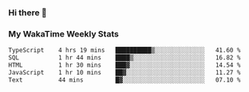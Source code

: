 ### Hi there 👋

<!--
**royschrauwen/royschrauwen** is a ✨ _special_ ✨ repository because its `README.md` (this file) appears on your GitHub profile.

Here are some ideas to get you started:

- 🔭 I’m currently working on ...
- 🌱 I’m currently learning ...
- 👯 I’m looking to collaborate on ...
- 🤔 I’m looking for help with ...
- 💬 Ask me about ...
- 📫 How to reach me: ...
- 😄 Pronouns: ...
- ⚡ Fun fact: ...
-->


### My WakaTime Weekly Stats
<!--START_SECTION:waka-->

```txt
TypeScript    4 hrs 19 mins   ██████████▒░░░░░░░░░░░░░░   41.60 %
SQL           1 hr 44 mins    ████▒░░░░░░░░░░░░░░░░░░░░   16.82 %
HTML          1 hr 30 mins    ███▓░░░░░░░░░░░░░░░░░░░░░   14.54 %
JavaScript    1 hr 10 mins    ██▓░░░░░░░░░░░░░░░░░░░░░░   11.27 %
Text          44 mins         █▓░░░░░░░░░░░░░░░░░░░░░░░   07.10 %
```

<!--END_SECTION:waka-->
